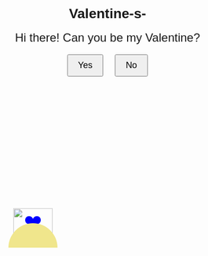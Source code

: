 # Valentine-s-
<!DOCTYPE html>
<html lang="en">
<head>
<meta charset="UTF-8">
<meta name="viewport" content="width=device-width, initial-scale=1.0">
<title>Valentine's Day</title>
<style>
  body {
    font-family: Arial, sans-serif;
    text-align: center;
  }
  #message {
    font-size: 24px;
    margin-bottom: 20px;
  }
  #yes-button, #no-button {
    padding: 10px 20px;
    font-size: 18px;
    margin: 0 10px;
    cursor: pointer;
  }
  #tulip-container {
    margin-top: 50px;
    position: relative;
    width: 200px;
    height: 300px;
  }
  .tulip {
    position: absolute;
    bottom: 0;
    left: 50%;
    transform: translateX(-50%);
    width: 80px;
    animation: tulipMove 4s linear infinite;
  }
  .heart {
    position: absolute;
    bottom: 20px;
    left: 50%;
    transform: translateX(-50%);
    font-size: 36px;
    color: blue;
  }
  .plate {
    position: absolute;
    bottom: 0;
    left: 50%;
    transform: translateX(-50%);
    width: 100px;
    height: 50px;
    background-color: #f0e68c;
    border-radius: 50px 50px 0 0;
  }
  @keyframes tulipMove {
    0% { transform: translateX(-50%) translateY(0); }
    50% { transform: translateX(-50%) translateY(-20px); }
    100% { transform: translateX(-50%) translateY(0); }
  }
</style>
</head>
<body>
<div id="message">Hi there! Can you be my Valentine?</div>
<button id="yes-button" onclick="respondToAnswer(true)">Yes</button>
<button id="no-button" onclick="respondToAnswer(false)">No</button>
<div id="tulip-container">
  <img src="https://emojicdn.elk.sh/🌷" class="tulip">
  <div class="heart">❤️</div>
  <div class="plate"></div>
</div>

<script>
function respondToAnswer(isYes) {
  if (isYes) {
    document.getElementById("message").innerHTML = "Yay! Thank you!";
    document.getElementById("tulip-container").style.display = "block";
  } else {
    document.getElementById("message").innerHTML = "Hmm... Can you try clicking 'Yes' again?";
    document.getElementById("yes-button").addEventListener("click", function(event){
      event.preventDefault();
      alert("You clicked 'Yes' again! 😊");
    });
  }
  document.getElementById("no-button").disabled = true;
}
</script>
</body>
</html>
